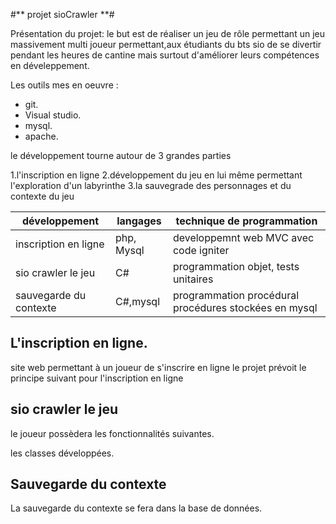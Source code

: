 #** projet sioCrawler **#

Présentation du projet: le but est de réaliser un jeu de rôle permettant un jeu massivement multi joueur permettant,aux
étudiants du bts sio de se divertir pendant les heures de cantine mais surtout d'améliorer leurs compétences en 
déveleppement.

Les outils mes en oeuvre :

* git.
* Visual studio.
* mysql.
* apache.

le développement  tourne autour de 3 grandes parties

1.l'inscription en ligne
2.développement du jeu en lui même permettant l'exploration d'un labyrinthe
3.la sauvegrade des personnages et du contexte du jeu

|**développement**|**langages**|**technique de programmation**|
|-----------------|------------|------------------------------|
|inscription en ligne|php, Mysql|developpemnt web MVC avec code igniter|
|sio crawler le jeu|C#|programmation objet, tests unitaires|
|sauvegarde du contexte|C#,mysql|programmation procédural procédures stockées en mysql|

## L'inscription en ligne. ##

site web permettant à un joueur de s'inscrire en ligne le projet prévoit le principe suivant pour l'inscription en ligne

## sio crawler le jeu ##

le joueur possèdera les fonctionnalités suivantes.

les classes développées.

## Sauvegarde du contexte ##

La sauvegarde du contexte se fera dans la base de données.
